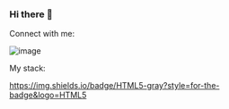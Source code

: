 ### Hi there 👋

Connect with me:

![image](https://user-images.githubusercontent.com/70090594/217798664-ca52486f-52d6-4405-ab8b-000d8fb36ba6.png)

My stack:
  
https://img.shields.io/badge/HTML5-gray?style=for-the-badge&logo=HTML5

<!--
**Faleksus/Faleksus** is a ✨ _special_ ✨ repository because its `README.md` (this file) appears on your GitHub profile.

Here are some ideas to get you started:

- 🔭 I’m currently working on ...
- 🌱 I’m currently learning ...
- 👯 I’m looking to collaborate on ...
- 🤔 I’m looking for help with ...
- 💬 Ask me about ...
- 📫 How to reach me: ...
- 😄 Pronouns: ...
- ⚡ Fun fact: ...
-->
